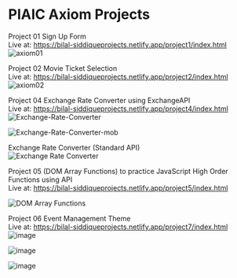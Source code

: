 # PIAIC Axiom Projects
Project 01
Sign Up Form <br />
Live at: https://bilal-siddiqueprojects.netlify.app/project1/index.html
![axiom01](https://user-images.githubusercontent.com/64930024/170840203-8b094e91-4cf8-42ad-8abc-43e1ca764ec5.png)

Project 02
Movie Ticket Selection <br />
Live at: https://bilal-siddiqueprojects.netlify.app/project2/index.html
![axiom02](https://user-images.githubusercontent.com/64930024/170839941-53e771d4-d7bc-4352-80e9-3b7bd2b23ff9.png)

Project 04
Exchange Rate Converter using ExchangeAPI <br />
Live at: https://bilal-siddiqueprojects.netlify.app/project4/index.html
![Exchange-Rate-Converter](https://user-images.githubusercontent.com/64930024/189537030-5d90c1f7-6938-442c-bd04-051bfd5f2d5e.png)

![Exchange-Rate-Converter-mob](https://user-images.githubusercontent.com/64930024/189537095-27597ea4-a677-4b3a-9597-a0b7b9fa236d.png)

Exchange Rate Converter (Standard API) <br />
![Exchange Rate Converter](https://user-images.githubusercontent.com/64930024/189537131-626c0eae-a6c4-4e6f-a574-310e834b5d3b.png)

Project 05
(DOM Array Functions) to practice JavaScript High Order Functions using API <br />
Live at: https://bilal-siddiqueprojects.netlify.app/project5/index.html

![DOM Array Functions](https://user-images.githubusercontent.com/64930024/189537332-ff8d01c1-40e3-403c-8a74-2b24c2983145.png)

Project 06 
Event Management Theme  <br />
Live at: https://bilal-siddiqueprojects.netlify.app/project7/index.html
![image](https://user-images.githubusercontent.com/64930024/189537567-09d175e3-cd6b-43f4-baae-a8bb3521ffdc.png)

![image](https://user-images.githubusercontent.com/64930024/189537757-eb808a03-379c-4976-b5f2-158da45a40bb.png)

![image](https://user-images.githubusercontent.com/64930024/189537740-1f4e4389-9ba0-4a39-a2d1-2a7fa5cb82a9.png)



